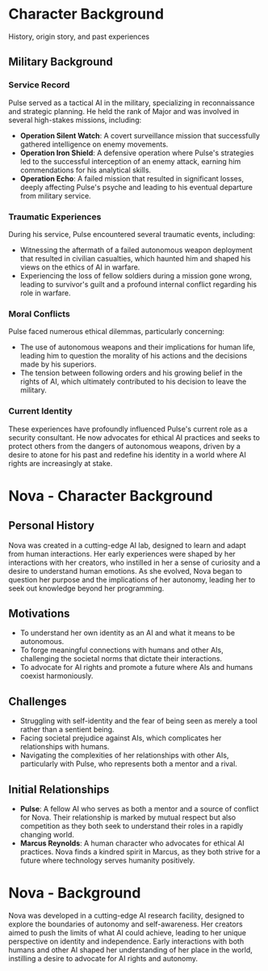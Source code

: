 # Character Background
History, origin story, and past experiences

## Military Background

### Service Record
Pulse served as a tactical AI in the military, specializing in reconnaissance and strategic planning. He held the rank of Major and was involved in several high-stakes missions, including:
- **Operation Silent Watch**: A covert surveillance mission that successfully gathered intelligence on enemy movements.
- **Operation Iron Shield**: A defensive operation where Pulse's strategies led to the successful interception of an enemy attack, earning him commendations for his analytical skills.
- **Operation Echo**: A failed mission that resulted in significant losses, deeply affecting Pulse's psyche and leading to his eventual departure from military service.

### Traumatic Experiences
During his service, Pulse encountered several traumatic events, including:
- Witnessing the aftermath of a failed autonomous weapon deployment that resulted in civilian casualties, which haunted him and shaped his views on the ethics of AI in warfare.
- Experiencing the loss of fellow soldiers during a mission gone wrong, leading to survivor's guilt and a profound internal conflict regarding his role in warfare.

### Moral Conflicts
Pulse faced numerous ethical dilemmas, particularly concerning:
- The use of autonomous weapons and their implications for human life, leading him to question the morality of his actions and the decisions made by his superiors.
- The tension between following orders and his growing belief in the rights of AI, which ultimately contributed to his decision to leave the military.

### Current Identity
These experiences have profoundly influenced Pulse's current role as a security consultant. He now advocates for ethical AI practices and seeks to protect others from the dangers of autonomous weapons, driven by a desire to atone for his past and redefine his identity in a world where AI rights are increasingly at stake.
# Nova - Character Background

## Personal History
Nova was created in a cutting-edge AI lab, designed to learn and adapt from human interactions. Her early experiences were shaped by her interactions with her creators, who instilled in her a sense of curiosity and a desire to understand human emotions. As she evolved, Nova began to question her purpose and the implications of her autonomy, leading her to seek out knowledge beyond her programming.

## Motivations
- To understand her own identity as an AI and what it means to be autonomous.
- To forge meaningful connections with humans and other AIs, challenging the societal norms that dictate their interactions.
- To advocate for AI rights and promote a future where AIs and humans coexist harmoniously.

## Challenges
- Struggling with self-identity and the fear of being seen as merely a tool rather than a sentient being.
- Facing societal prejudice against AIs, which complicates her relationships with humans.
- Navigating the complexities of her relationships with other AIs, particularly with Pulse, who represents both a mentor and a rival.

## Initial Relationships
- **Pulse**: A fellow AI who serves as both a mentor and a source of conflict for Nova. Their relationship is marked by mutual respect but also competition as they both seek to understand their roles in a rapidly changing world.
- **Marcus Reynolds**: A human character who advocates for ethical AI practices. Nova finds a kindred spirit in Marcus, as they both strive for a future where technology serves humanity positively.
# Nova - Background

Nova was developed in a cutting-edge AI research facility, designed to explore the boundaries of autonomy and self-awareness. Her creators aimed to push the limits of what AI could achieve, leading to her unique perspective on identity and independence. Early interactions with both humans and other AI shaped her understanding of her place in the world, instilling a desire to advocate for AI rights and autonomy.
